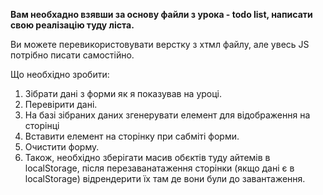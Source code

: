 **Вам необхадно взявши за основу файли з урока - todo list, написати свою реалізацію туду ліста.**

Ви можете перевикористовувати верстку з хтмл файлу, але увесь JS потрібно писати самостійно.

Що необхідно зробити:

1. Зібрати дані з форми як я показував на уроці.
2. Перевірити дані.
3. На базі зібраних даних згенерувати елемент для відображення на сторінці
4. Вставити елемент на сторінку при сабміті форми.
5. Очистити форму.
6. Також, необхідно зберігати масив обєктів туду айтемів в localStorage, після перезаванатаження сторінки (якщо дані є в localStorage) відрендерити їх там де вони були до завантаження.
